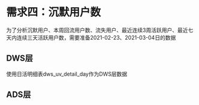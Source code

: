 # 需求四：沉默用户数

为了分析沉默用户、本周回流用户数、流失用户、最近连续3周活跃用户、最近七天内连续三天活跃用户数，需要准备2021-02-23、2021-03-04日的数据

## DWS层

使用日活明细表dws_uv_detail_day作为DWS层数据

## ADS层

